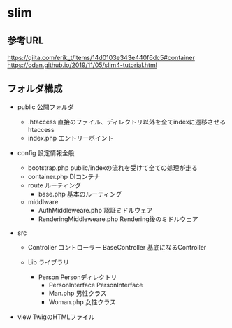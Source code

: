 # slim

## 参考URL

https://qiita.com/erik_t/items/14d0103e343e440f6dc5#container
https://odan.github.io/2019/11/05/slim4-tutorial.html

## フォルダ構成

- public 公開フォルダ
    - .htaccess 直接のファイル、ディレクトリ以外を全てindexに遷移させるhtaccess
    - index.php エントリーポイント

- config 設定情報全般
    - bootstrap.php public/indexの流れを受けて全ての処理が走る
    - container.php DIコンテナ
    - route ルーティング
        - base.php 基本のルーティング
    - middlware
        - AuthMiddleweare.php 認証ミドルウェア    
        - RenderingMiddleweare.php Rendering後のミドルウェア

- src 
    - Controller コントローラー
        BaseController 基底になるController
    
    - Lib ライブラリ
        - Person Personディレクトリ
            - PersonInterface PersonInterface
            - Man.php 男性クラス
            - Woman.php 女性クラス

- view TwigのHTMLファイル